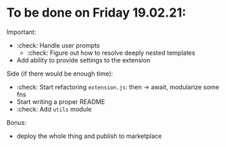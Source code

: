 # To be done on Friday 19.02.21:

Important:

- :check: Handle user prompts
  - :check: Figure out how to resolve deeply nested templates
- Add ability to provide settings to the extension

Side (if there would be enough time):

- :check: Start refactoring `extension.js`: then -> await, modularize some fns
- Start writing a proper README
- :check: Add `utils` module

Bonus:

- deploy the whole thing and publish to marketplace
